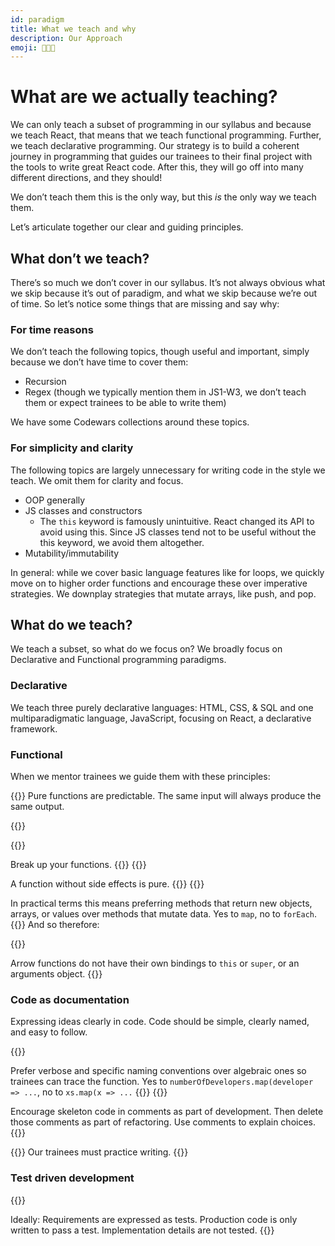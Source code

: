 ```yaml
---
id: paradigm
title: What we teach and why
description: Our Approach
emoji: 👩🏿‍🏫
---
```


# What are we actually teaching?

We can only teach a subset of programming in our syllabus and because we teach React, that means that we teach functional programming. Further, we teach declarative programming. Our strategy is to build a coherent journey in programming that guides our trainees to their final project with the tools to write great React code. After this, they will go off into many different directions, and they should!

We don’t teach them this is the only way, but this _is_ the only way we teach them.

Let’s articulate together our clear and guiding principles.

## What don’t we teach?

There’s so much we don’t cover in our syllabus. It’s not always obvious what we skip because it’s out of paradigm, and what we skip because we’re out of time. So let’s notice some things that are missing and say why:

### For time reasons

We don’t teach the following topics, though useful and important, simply because we don’t have time to cover them:

- Recursion
- Regex (though we typically mention them in JS1-W3, we don’t teach them or expect trainees to be able to write them)

We have some Codewars collections around these topics.

### For simplicity and clarity

The following topics are largely unnecessary for writing code in the style we teach. We omit them for clarity and focus.

- OOP generally
- JS classes and constructors
  - The `this` keyword is famously unintuitive. React changed its API to avoid using this. Since JS classes tend not to be useful without the this keyword, we avoid them altogether.
- Mutability/immutability

In general: while we cover basic language features like for loops, we quickly move on to higher order functions and encourage these over imperative strategies. We downplay strategies that mutate arrays, like push, and pop.

## What do we teach?

We teach a subset, so what do we focus on? We broadly focus on Declarative and Functional programming paradigms.

### Declarative

We teach three purely declarative languages: HTML, CSS, & SQL and one multiparadigmatic language, JavaScript, focusing on React, a declarative framework.

### Functional

When we mentor trainees we guide them with these principles:

{{<note type="piece" title="Prefer pure functions">}}
Pure functions are predictable. The same input will always produce the same output.

{{</note>}}

{{<note type="piece" title="Prefer composable functions">}}

Break up your functions.
{{</note>}}
{{<note type="piece" title="Minimise side effects">}}

A function without side effects is pure.
{{</note>}}
{{<note type="piece" title="Avoid mutation">}}

In practical terms this means preferring methods that return new objects, arrays, or values over methods that mutate data. Yes to `map`, no to `forEach`.
{{</note>}}
And so therefore:

{{<note type="piece" title="Prefer arrow functions">}}

Arrow functions do not have their own bindings to `this` or `super`, or an arguments object.
{{</note>}}

### Code as documentation

Expressing ideas clearly in code. Code should be simple, clearly named, and easy to follow.

{{<note type="piece" title="Name data clearly">}}

Prefer verbose and specific naming conventions over algebraic ones so trainees can trace the function. Yes to `numberOfDevelopers.map(developer => ...`, no to `xs.map(x => ...`
{{</note>}}
{{<note type="piece" title="Comments are why not what">}}

Encourage skeleton code in comments as part of development. Then delete those comments as part of refactoring. Use comments to explain choices.
{{</note>}}

{{<note type="piece" title="Documentation is expected, simple and routine.">}} Our trainees must practice writing.
{{</note>}}

### Test driven development

{{<note type="piece" title="Red, green, refactor">}}

Ideally: Requirements are expressed as tests. Production code is only written to pass a test. Implementation details are not tested.
{{</note>}}
